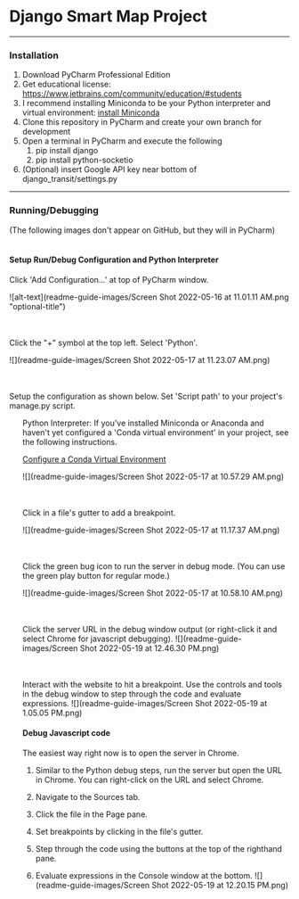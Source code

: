 # Django Smart Map Project

---
### Installation
1. Download PyCharm Professional Edition
2. Get educational license: https://www.jetbrains.com/community/education/#students
3. I recommend installing Miniconda to be your Python interpreter and virtual environment: [install Miniconda](https://docs.conda.io/projects/continuumio-conda/en/latest/user-guide/install/index.html) 
4. Clone this repository in PyCharm and create your own branch for development
5. Open a terminal in PyCharm and execute the following
   1. pip install django
   2. pip install python-socketio
6. (Optional) insert Google API key near bottom of django_transit/settings.py


***

### Running/Debugging
(The following images don't appear on GitHub, but they will in PyCharm)
<br><br>

#### Setup Run/Debug Configuration and Python Interpreter
Click 'Add Configuration...' at top of PyCharm window.

![alt-text](readme-guide-images/Screen Shot 2022-05-16 at 11.01.11 AM.png "optional-title")

<br><br>
Click the "+" symbol at the top left. Select 'Python'.

![](readme-guide-images/Screen Shot 2022-05-17 at 11.23.07 AM.png)

<br><br>
Setup the configuration as shown below. Set 'Script path' to your project's manage.py script.
<ul>Python Interpreter: If you've installed Miniconda or Anaconda and haven't yet configured a 'Conda virtual environment' in your project, see the following instructions.

[Configure a Conda Virtual Environment](https://www.jetbrains.com/help/pycharm/conda-support-creating-conda-virtual-environment.html)

![](readme-guide-images/Screen Shot 2022-05-17 at 10.57.29 AM.png)

<br><br>
Click in a file's gutter to add a breakpoint.

![](readme-guide-images/Screen Shot 2022-05-17 at 11.17.37 AM.png)

<br><br>
Click the green bug icon to run the server in debug mode. (You can use the green play button for regular mode.)

![](readme-guide-images/Screen Shot 2022-05-17 at 10.58.10 AM.png)

<br><br>
Click the server URL in the debug window output (or right-click it and select Chrome for javascript debugging).
![](readme-guide-images/Screen Shot 2022-05-19 at 12.46.30 PM.png)

<br><br>
Interact with the website to hit a breakpoint. Use the controls and tools in the debug window to step through the code and evaluate expressions.
![](readme-guide-images/Screen Shot 2022-05-19 at 1.05.05 PM.png)



#### Debug Javascript code
The easiest way right now is to open the server in Chrome. 
1. Similar to the Python debug steps, run the server but open the URL in Chrome. You can right-click on the URL and select Chrome.

2. Navigate to the Sources tab.
3. Click the file in the Page pane.
4. Set breakpoints by clicking in the file's gutter.
5. Step through the code using the buttons at the top of the righthand pane.
6. Evaluate expressions in the Console window at the bottom.
![](readme-guide-images/Screen Shot 2022-05-19 at 12.20.15 PM.png)

